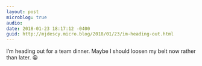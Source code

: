 ```yaml
---
layout: post
microblog: true
audio: 
date: 2018-01-23 18:17:12 -0400
guid: http://mjdescy.micro.blog/2018/01/23/im-heading-out.html
---
```

I’m heading out for a team dinner. Maybe I should loosen my belt now rather than later. 😀
